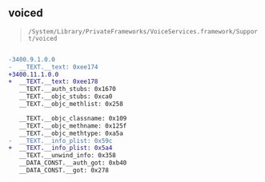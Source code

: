## voiced

> `/System/Library/PrivateFrameworks/VoiceServices.framework/Support/voiced`

```diff

-3400.9.1.0.0
-  __TEXT.__text: 0xee174
+3400.11.1.0.0
+  __TEXT.__text: 0xee178
   __TEXT.__auth_stubs: 0x1670
   __TEXT.__objc_stubs: 0xca0
   __TEXT.__objc_methlist: 0x258

   __TEXT.__objc_classname: 0x109
   __TEXT.__objc_methname: 0x125f
   __TEXT.__objc_methtype: 0xa5a
-  __TEXT.__info_plist: 0x59c
+  __TEXT.__info_plist: 0x5a4
   __TEXT.__unwind_info: 0x358
   __DATA_CONST.__auth_got: 0xb40
   __DATA_CONST.__got: 0x278

```
